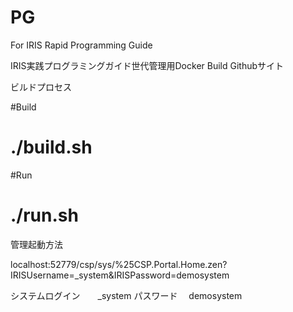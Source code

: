 PG
======

For IRIS Rapid Programming Guide

IRIS実践プログラミングガイド世代管理用Docker Build Githubサイト


ビルドプロセス

#Build
# ./build.sh
#Run
# ./run.sh


管理起動方法

localhost:52779/csp/sys/%25CSP.Portal.Home.zen?IRISUsername=_system&IRISPassword=demosystem

システムログイン　　_system
パスワード　	demosystem